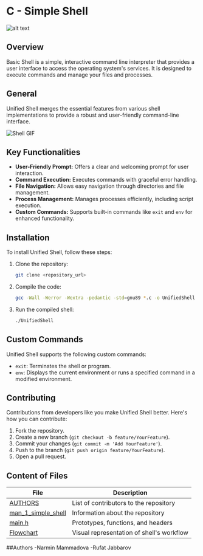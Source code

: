 # C - Simple Shell

![alt text](https://uploads-ssl.webflow.com/6105315644a26f77912a1ada/63eea844ae4e3022154e2878_Holberton.png)

## Overview

Basic Shell is a simple, interactive command line interpreter that provides a user interface to access the operating system's services. It is designed to execute commands and manage your files and processes.

## General
Unified Shell merges the essential features from various shell implementations to provide a robust and user-friendly command-line interface.

![Shell GIF](https://i.makeagif.com/media/4-11-2016/n0XzXz.gif)

## Key Functionalities
- **User-Friendly Prompt:** Offers a clear and welcoming prompt for user interaction.
- **Command Execution:** Executes commands with graceful error handling.
- **File Navigation:** Allows easy navigation through directories and file management.
- **Process Management:** Manages processes efficiently, including script execution.
- **Custom Commands:** Supports built-in commands like `exit` and `env` for enhanced functionality.

## Installation
To install Unified Shell, follow these steps:

1. Clone the repository:
    ```bash
    git clone <repository_url>
    ```
2. Compile the code:
    ```bash
    gcc -Wall -Werror -Wextra -pedantic -std=gnu89 *.c -o UnifiedShell
    ```
3. Run the compiled shell:
    ```bash
    ./UnifiedShell
    ```


## Custom Commands
Unified Shell supports the following custom commands:
- `exit`: Terminates the shell or program.
- `env`: Displays the current environment or runs a specified command in a modified environment.

## Contributing
Contributions from developers like you make Unified Shell better. Here's how you can contribute:
1. Fork the repository.
2. Create a new branch (`git checkout -b feature/YourFeature`).
3. Commit your changes (`git commit -m 'Add YourFeature'`).
4. Push to the branch (`git push origin feature/YourFeature`).
5. Open a pull request.

## Content of Files
| File                | Description                                  |
| ------------------- | -------------------------------------------- |
| [AUTHORS](link)     | List of contributors to the repository       |
| [man_1_simple_shell](link)  | Information about the repository             |
| [main.h](link)      | Prototypes, functions, and headers           |
| [Flowchart](link)   | Visual representation of shell's workflow    |

##Authors
-Narmin Mammadova
-Rufat Jabbarov
